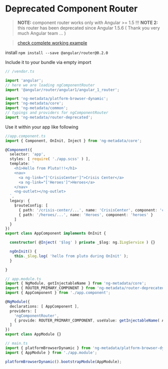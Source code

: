 # Deprecated Component Router

> **NOTE:** component router works only with Angular >= 1.5 !!!
> **NOTE 2:** this router has been deprecated since Angular 1.5.6 ( Thank you very much Angular team ... )

> [check complete working example](https://github.com/ngParty/Angular1-scaffold/tree/component-router)

install `npm install --save @angular/router@0.2.0`

Include it to your bundle via empty import

```typescript
// /vendor.ts

import 'angular';
// here we are loading ngComponentRouter
import '@angular/router/angular1/angular_1_router';

import 'ng-metadata/platform-browser-dynamic';
import 'ng-metadata/core';
import 'ng-metadata/common';
// typings and providers for ngComponentRouter
import 'ng-metadata/router-deprecated';
```

Use it within your app like following

```typescript
//app.component.ts
import { Component, OnInit, Inject } from 'ng-metadata/core';

@Component({
  selector: 'app',
  styles: [ require( './app.scss' ) ],
  template: `
    <h1>Hello from Pluto!!!</h1>
    <nav>
      <a ng-link="['CrisisCenter']">Crisis Center</a>
      <a ng-link="['Heroes']">Heroes</a>
    </nav>
    <ng-outlet></ng-outlet>
  `,
  legacy: {
    $routeConfig: [
      { path: '/crisis-center/...', name: 'CrisisCenter', component: 'crisisCenter', useAsDefault: true },
      { path: '/heroes/...', name: 'Heroes', component: 'heroes' }
    ]
  }
})
export class AppComponent implements OnInit {

  constructor( @Inject( '$log' ) private _$log: ng.ILogService ) {}

  ngOnInit() {
    this._$log.log( 'hello from pluto during OnInit' );
  }

}

// app.module.ts
import { NgModule, getInjectableName } from 'ng-metadata/core';
import { ROUTER_PRIMARY_COMPONENT } from 'ng-metadata/router-deprecated';
import { AppComponent } from './app.component';

@NgModule({
  declarations: [ AppComponent ],
  providers: [
    'ngComponentRouter',
    { provide: ROUTER_PRIMARY_COMPONENT, useValue: getInjectableName( AppComponent ) }
  ]
})
export class AppModule {}

// main.ts
import { platformBrowserDynamic } from 'ng-metadata/platform-browser-dynamic';
import { AppModule } from './app.module';

platformBrowserDynamic().bootstrapModule(AppModule);
```
